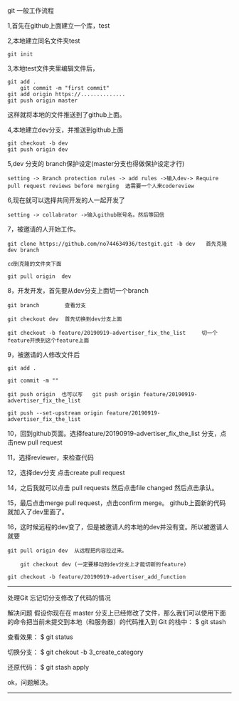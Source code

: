 
git 一般工作流程
 
 1,首先在github上面建立一个库，test


2,本地建立同名文件夹test

	git init 


3,本地test文件夹里编辑文件后，

	git add .
        git commit -m "first commit"
	git add origin https://..............
	git push origin master


这样就将本地的文件推送到了github上面。


4,本地建立dev分支，并推送到github上面

	git checkout -b dev
	git push origin dev


5,dev 分支的 branch保护设定(master分支也得做保护设定才行)

	setting -> Branch protection rules -> add rules ->输入dev-> Require pull request reviews before merging  选需要一个人来codereview



6,现在就可以选择共同开发的人一起开发了

	setting -> collabrator ->输入github账号名。然后等回信


7，被邀请的人开始工作。

	git clone https://github.com/no744634936/testgit.git -b dev　　首先克隆dev branch
	
	cd到克隆的文件夹下面

	git pull origin  dev

8，开发开发，首先要从dev分支上面切一个branch 
	
	git branch        查看分支

	git checkout dev  首先切换到dev分支上面

	git checkout -b feature/20190919-advertiser_fix_the_list     切一个feature并换到这个feature上面


9，被邀请的人修改文件后

	git add .

	git commit -m ""

	git push origin  也可以写   git push origin feature/20190919-advertiser_fix_the_list

	git push --set-upstream origin feature/20190919-advertiser_fix_the_list



10，回到github页面。选择feature/20190919-advertiser_fix_the_list 分支，点击new pull request


11，选择reviewer，来检查代码


12，选择dev分支 点击create pull request


14，之后我就可以点击 pull requests 然后点击file changed 然后点击承认。


15，最后点击merge pull request，点击confirm merge。 github上面新的代码就加入了dev里面了。


16，这时候远程的dev变了，但是被邀请人的本地的dev并没有变。所以被邀请人就要

	git pull origin dev  从远程把内容拉过来。
	
        git checkout dev (一定要移动到dev分支上才能切新的feature)

	git checkout -b feature/20190919-advertiser_add_function




--------------------------------------------------------------
处理Git 忘记切分支修改了代码的情况

解决问题
假设你现在在 master 分支上已经修改了文件，那么我们可以使用下面的命令把当前未提交到本地（和服务器）的代码推入到 Git 的栈中：
$ git stash

查看效果：
$ git status 

切换分支：
$ git chekout -b 3_create_category

还原代码：
$ git stash apply

ok，问题解决。

---------------------------------------------------------------------


